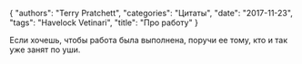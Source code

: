 {
   "authors": "Terry Pratchett",
   "categories": "Цитаты",
   "date": "2017-11-23",
   "tags": "Havelock Vetinari",
   "title": "Про работу"
}

Если хочешь, чтобы работа была выполнена, поручи ее тому, кто и так уже занят по уши.
